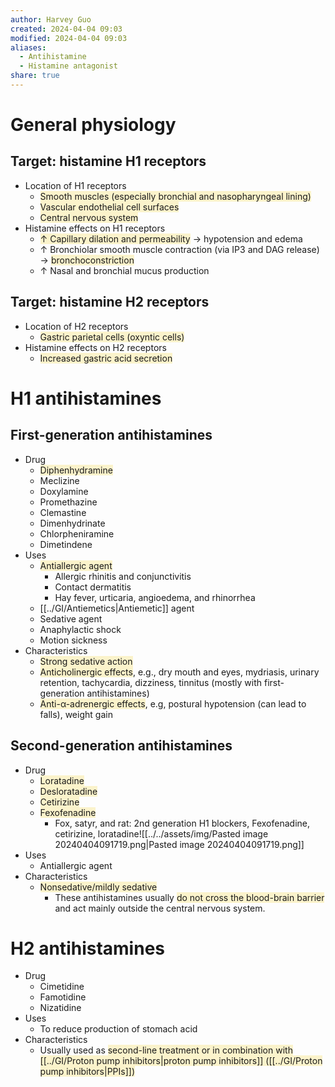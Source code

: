 ```yaml
---
author: Harvey Guo
created: 2024-04-04 09:03
modified: 2024-04-04 09:03
aliases:
  - Antihistamine
  - Histamine antagonist
share: true
---
```

# General physiology
## Target: histamine H1 receptors
- Location of H1 receptors
	- <span style="background:rgba(240, 200, 0, 0.2)">Smooth muscles (especially bronchial and nasopharyngeal lining)</span>
	- <span style="background:rgba(240, 200, 0, 0.2)">Vascular endothelial cell surfaces</span>
	- <span style="background:rgba(240, 200, 0, 0.2)">Central nervous system</span>
- Histamine effects on H1 receptors
	- <span style="background:rgba(240, 200, 0, 0.2)">↑ Capillary dilation and permeability</span> → hypotension and edema
	- ↑ Bronchiolar smooth muscle contraction (via IP3 and DAG release) → <span style="background:rgba(240, 200, 0, 0.2)">bronchoconstriction</span>
	- ↑ Nasal and bronchial mucus production
## Target: histamine H2 receptors
- Location of H2 receptors
	- <span style="background:rgba(240, 200, 0, 0.2)">Gastric parietal cells (oxyntic cells)</span>
- Histamine effects on H2 receptors
	- <span style="background:rgba(240, 200, 0, 0.2)">Increased gastric acid secretion</span>
# H1 antihistamines
## First-generation antihistamines
- Drug
	- <span style="background:rgba(240, 200, 0, 0.2)">Diphenhydramine</span>
	- Meclizine
	- Doxylamine
	- Promethazine
	- Clemastine
	- Dimenhydrinate
	- Chlorpheniramine
	- Dimetindene
- Uses
	- <span style="background:rgba(240, 200, 0, 0.2)">Antiallergic agent</span>
		- Allergic rhinitis and conjunctivitis
		- Contact dermatitis
		- Hay fever, urticaria, angioedema, and rhinorrhea
	- [[../GI/Antiemetics|Antiemetic]] agent
	- Sedative agent
	- Anaphylactic shock
	- Motion sickness
- Characteristics
	- <span style="background:rgba(240, 200, 0, 0.2)">Strong sedative action</span>
	- <span style="background:rgba(240, 200, 0, 0.2)">Anticholinergic effects</span>, e.g., dry mouth and eyes, mydriasis, urinary retention, tachycardia, dizziness, tinnitus (mostly with first-generation antihistamines)
	- <span style="background:rgba(240, 200, 0, 0.2)">Anti-α-adrenergic effects</span>, e.g, postural hypotension (can lead to falls), weight gain
## Second-generation antihistamines
- Drug
	- <span style="background:rgba(240, 200, 0, 0.2)">Loratadine</span>
	- <span style="background:rgba(240, 200, 0, 0.2)">Desloratadine</span>
	- <span style="background:rgba(240, 200, 0, 0.2)">Cetirizine</span>
	- <span style="background:rgba(240, 200, 0, 0.2)">Fexofenadine</span>
		- Fox, satyr, and rat: 2nd generation H1 blockers, Fexofenadine, cetirizine, loratadine![[../../assets/img/Pasted image 20240404091719.png|Pasted image 20240404091719.png]]
- Uses
	- Antiallergic agent
- Characteristics
	- <span style="background:rgba(240, 200, 0, 0.2)">Nonsedative/mildly sedative</span>
		- These antihistamines usually <span style="background:rgba(240, 200, 0, 0.2)">do not cross the blood-brain barrier</span> and act mainly outside the central nervous system.
# H2 antihistamines
- Drug
	- Cimetidine
	- Famotidine
	- Nizatidine
- Uses
	- To reduce production of stomach acid
- Characteristics
	- Usually used as <span style="background:rgba(240, 200, 0, 0.2)">second-line treatment or in combination with [[../GI/Proton pump inhibitors|proton pump inhibitors]] ([[../GI/Proton pump inhibitors|PPIs]])</span>